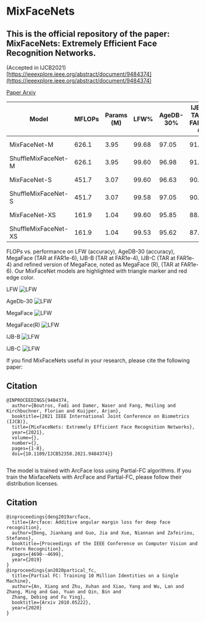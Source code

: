 # MixFaceNets



## This is the official repository of the paper: MixFaceNets: Extremely Efficient Face Recognition Networks.
(Accepted in IJCB2021)
[https://ieeexplore.ieee.org/abstract/document/9484374](https://ieeexplore.ieee.org/abstract/document/9484374)

[Paper Arxiv](https://arxiv.org/abs/2107.13046)




| Model  | MFLOPs |Params (M)|LFW%| AgeDB-30% |IJB-B( TAR at FAR1e–6) | IJB-C( TAR at FAR1e–6)| Pretrained model|
| ------------- | ------------- |------------- |------------- |------------- |------------- |------------- |------------- |
| MixFaceNet-M         | 626.1     | 3.95          | 99.68     | 97.05         | 91.55 | 93.42 |[pretrained-mode](https://www.dropbox.com/sh/xed46f1in818usz/AADj70TVHwvfu_m4aJ-jMPHva?dl=0) |
| ShuffleMixFaceNet-M   | 626.1     | 3.95         | 99.60      | 96.98        | 91.47 | 93.5  | [pretrained-mode](https://www.dropbox.com/sh/xed46f1in818usz/AADj70TVHwvfu_m4aJ-jMPHva?dl=0)|
| MixFaceNet-S         | 451.7     | 3.07         | 99.60    | 96.63         |90.17 | 92.30 | [pretrained-mode](https://www.dropbox.com/sh/xed46f1in818usz/AADj70TVHwvfu_m4aJ-jMPHva?dl=0) |
|ShuffleMixFaceNet-S   | 451.7     | 3.07         | 99.58     | 97.05        |90.94 | 93.08  | [pretrained-mode](https://www.dropbox.com/sh/xed46f1in818usz/AADj70TVHwvfu_m4aJ-jMPHva?dl=0)|
|MixFaceNet-XS        | 161.9     | 1.04          |99.60     | 95.85         | 88.48 | 90.73 |[pretrained-mode](https://www.dropbox.com/sh/xed46f1in818usz/AADj70TVHwvfu_m4aJ-jMPHva?dl=0) |
|ShuffleMixFaceNet-XS  | 161.9     | 1.04         | 99.53     | 95.62         |87.86 | 90.43 | [pretrained-mode](https://www.dropbox.com/sh/xed46f1in818usz/AADj70TVHwvfu_m4aJ-jMPHva?dl=0)|




FLOPs vs. performance on LFW (accuracy), AgeDB-30 (accuracy),  MegaFace (TAR at FAR1e-6), IJB-B (TAR at FAR1e-4),  IJB-C (TAR at FAR1e-4) and refined version of MegaFace, noted as MegaFace (R), (TAR at FAR1e-6). Our MixFaceNet models are highlighted with triangle marker and red edge color.


LFW
![LFW](https://raw.githubusercontent.com/fdbtrs/mixfacenets/main/images/lfw.png)

AgeDb-30
![LFW](https://raw.githubusercontent.com/fdbtrs/mixfacenets/main/images/agedb.png)

MegaFace
![LFW](https://raw.githubusercontent.com/fdbtrs/mixfacenets/main/images/megaface.png)

MegaFace(R)
![LFW](https://raw.githubusercontent.com/fdbtrs/mixfacenets/main/images/megafacer.png)

IJB-B
![LFW](https://raw.githubusercontent.com/fdbtrs/mixfacenets/main/images/ijbb.png)

IJB-C
![LFW](https://raw.githubusercontent.com/fdbtrs/mixfacenets/main/images/ijbc.png)


If you find MixFaceNets useful in your research, please cite the following paper:


## Citation
```
@INPROCEEDINGS{9484374,
  author={Boutros, Fadi and Damer, Naser and Fang, Meiling and Kirchbuchner, Florian and Kuijper, Arjan},
  booktitle={2021 IEEE International Joint Conference on Biometrics (IJCB)}, 
  title={MixFaceNets: Extremely Efficient Face Recognition Networks}, 
  year={2021},
  volume={},
  number={},
  pages={1-8},
  doi={10.1109/IJCB52358.2021.9484374}}


```
The model is trained with ArcFace loss using Partial-FC algorithms.
If you train the MixfaceNets with ArcFace and  Partial-FC, please follow their distribution licenses. 


## Citation
```
@inproceedings{deng2019arcface,
  title={Arcface: Additive angular margin loss for deep face recognition},
  author={Deng, Jiankang and Guo, Jia and Xue, Niannan and Zafeiriou, Stefanos},
  booktitle={Proceedings of the IEEE Conference on Computer Vision and Pattern Recognition},
  pages={4690--4699},
  year={2019}
}
@inproceedings{an2020partical_fc,
  title={Partial FC: Training 10 Million Identities on a Single Machine},
  author={An, Xiang and Zhu, Xuhan and Xiao, Yang and Wu, Lan and Zhang, Ming and Gao, Yuan and Qin, Bin and
  Zhang, Debing and Fu Ying},
  booktitle={Arxiv 2010.05222},
  year={2020}
}
```
